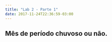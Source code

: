 ```yaml
---
title: "Lab 2 - Parte 1"
date: 2017-11-24T22:36:59-03:00
---
```


<div class="container">
<div class="row">
  <h2>Mês de período chuvoso ou não. </h2>
</div>
<div class="row mychart" id="chart">
</div>
</div>

<style>
.mychart rect {
  fill: steelblue;
}

.mychart rect:hover {
  fill: goldenrod;
}

.mychart text {
  font: 12px sans-serif;
  text-anchor: left;
}
</style>

<script src="https://d3js.org/d3.v4.min.js"></script>
<link rel="stylesheet" href="https://maxcdn.bootstrapcdn.com/bootstrap/3.3.6/css/bootstrap.min.css">

<script type="text/javascript">
"use strict"

function desenha(dados) {
	const mes_string= ["Janeiro", "Fevereiro","Março","Abril","Maio", "Junho", "Julho", "Agosto","Setembro","Outubro","Novembro","Dezembro"]

	var alturaSVG = 400, larguraSVG = 900;
	var margin = {top: 10, right: 20, bottom:30, left: 45}, // para descolar a vis das bordas do grafico
	  larguraVis = larguraSVG - margin.left - margin.right,
	  alturaVis = alturaSVG - margin.top - margin.bottom;

	var grafico = d3.select('#chart') // cria elemento <svg> com um <g> dentro
	.append('svg')
	  .attr('width', larguraVis + margin.left + margin.right)
	  .attr('height', alturaVis + margin.top + margin.bottom)
	.append('g') // para entender o <g> vá em x03-detalhes-svg.html
	  .attr('transform', 'translate(' +  margin.left + ',' + margin.top + ')');

	  var x = d3.scaleLinear()
            	.domain([d3.min(dados, (d) => d.noventa_percentil) - 1, d3.max(dados, (d) => d.noventa_percentil) + 1])
	            .rangeRound([0, larguraVis])
	            
	  var y = d3.scaleLinear()
            .domain([d3.min(dados, (d) => d.dez_percentil) - 1, d3.max(dados, (d) => d.dez_percentil) + 1])
            .rangeRound([alturaVis, 0]);


	grafico.selectAll('g')
	      .data(dados)
	      .enter()
	        .append('circle')
	        .attr("r", 	10)
	        .attr('cx', d => x(d.noventa_percentil))
	        .attr('cy', d => y(d.dez_percentil))
  			.style("fill", function(d) {
  			if(d.mediana > 80) {
  				return "blue";
  			} else {
  				return "lightblue"
  			}
  			});

	grafico.selectAll('text')
		.data(dados)
		.enter()
		.append("text")
		.attr("x", d => x(d.noventa_percentil))
		.attr("y", d => y(d.dez_percentil) + 20)
		.text(d => mes_string[parseInt(d.mes) - 1]);

	  grafico.append("g")
		      .attr("class", "x axis")
		      .attr("transform", "translate(0," + alturaVis + ")")
		      .call(d3.axisBottom(x));

	  grafico.append('g')
	          .attr('transform', 'translate(0,0)')
	          .call(d3.axisLeft(y))




}

d3.json('../boqueiraomes.json', function(dados) {
  desenha(dados);
});


</script>	